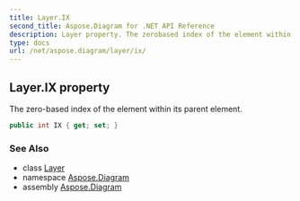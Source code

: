 ```yaml
---
title: Layer.IX
second_title: Aspose.Diagram for .NET API Reference
description: Layer property. The zerobased index of the element within its parent element
type: docs
url: /net/aspose.diagram/layer/ix/
---
```

## Layer.IX property

The zero-based index of the element within its parent element.

```csharp
public int IX { get; set; }
```

### See Also

* class [Layer](../)
* namespace [Aspose.Diagram](../../layer/)
* assembly [Aspose.Diagram](../../../)


